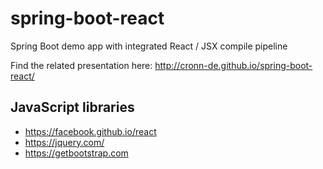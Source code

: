 # spring-boot-react

Spring Boot demo app with integrated React / JSX compile pipeline 

Find the related presentation here: <http://cronn-de.github.io/spring-boot-react/>

## JavaScript libraries
- <https://facebook.github.io/react>
- <https://jquery.com/>
- <https://getbootstrap.com>

